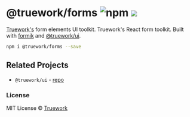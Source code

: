 # @truework/forms ![npm](https://img.shields.io/npm/v/@truework/forms) [![](https://badgen.net/bundlephobia/minzip/@truework/forms)](https://bundlephobia.com/result?p=@truework/forms)

[Truework's](https://www.truework.com) form elements UI toolkit.
Truework's React form toolkit. Built with
[formik](https://github.com/jaredpalmer/formik) and
[@truework/ui](https://github.com/truework/ui).

```bash
npm i @truework/forms --save
```

## Related Projects

- `@truework/ui` - [repo](https://github.com/truework/ui)

### License

MIT License © [Truework](https://truework.com)
